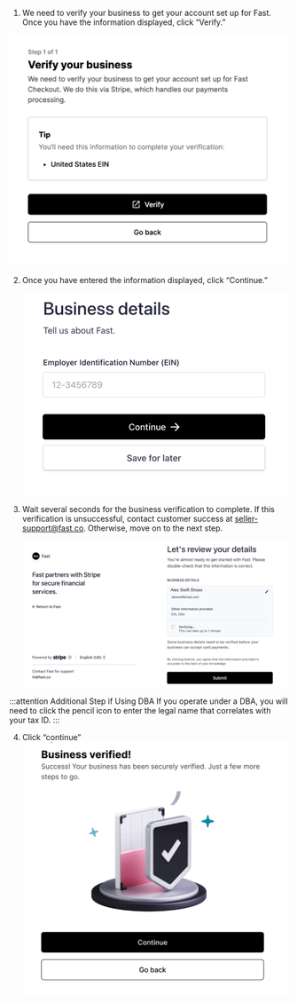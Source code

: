 1.  We need to verify your business to get your account set up for Fast. Once you have the information displayed, click “Verify.”

![Business verification](/reusables/for-developers/images/bcwc-verifybusiness.png)

2. Once you have entered the information displayed, click “Continue.”

   ![Business EIN details](/reusables/for-developers/images/bcwc05.png)

3. Wait several seconds for the business verification to complete. If this verification is unsuccessful, contact customer success at [seller-support@fast.co](mailto:seller-support@fast.co). Otherwise, move on to the next step.

   ![Business verification](/reusables/for-developers/images/bcwc06.png)

:::attention Additional Step if Using DBA
If you operate under a DBA, you will need to click the pencil icon to enter the legal name that correlates with your tax ID.
:::

4. Click “continue”
   ![Fast partners with Stripe notification](/reusables/for-developers/images/bcwc07.png)
